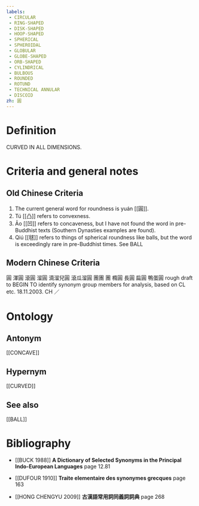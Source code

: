 ```yaml
---
labels: 
 - CIRCULAR
 - RING-SHAPED
 - DISK-SHAPED
 - HOOP-SHAPED
 - SPHERICAL
 - SPHEROIDAL
 - GLOBULAR
 - GLOBE-SHAPED
 - ORB-SHAPED
 - CYLINDRICAL
 - BULBOUS
 - ROUNDED
 - ROTUND
 - TECHNICAL ANNULAR
 - DISCOID
zh: 圓
---
```


# Definition
CURVED IN ALL DIMENSIONS.
# Criteria and general notes
## Old Chinese Criteria
1. The current general word for roundness is yuán [[圓]].
2. Tú [[凸]] refers to convexness.
3. Āo [[凹]] refers to concaveness, but I have not found the word in pre-Buddhist texts (Southern Dynasties examples are found).
4. Qiú [[毬]] refers to things of spherical roundness like balls, but the word is exceedingly rare in pre-Buddhist times. See BALL
## Modern Chinese Criteria
圓
渾圓
滾圓
溜圓
滴溜兒圓
滾瓜溜圓
團團
團
橢圓
長圓
扁圓
鴨蛋圓
rough draft to BEGIN TO identify synonym group members for analysis, based on CL etc. 18.11.2003. CH ／
# Ontology

## Antonym
[[CONCAVE]]
## Hypernym
[[CURVED]]
## See also
[[BALL]]
# Bibliography
- [[BUCK 1988]]
**A Dictionary of Selected Synonyms in the Principal Indo-European Languages** page 12.81

- [[DUFOUR 1910]]
**Traite elementaire des synonymes grecques** page 163

- [[HONG CHENGYU 2009]]
**古漢語常用詞同義詞詞典** page 268
